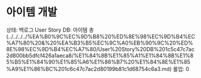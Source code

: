 # 아이템 개발

상태: 백로그
User Story DB: 아이템 총 (../../../../%EA%B0%9C%EC%9D%B8%20%ED%8E%98%EC%9D%B4%EC%A7%80%20&%20%EA%B3%B5%EC%9C%A0%EB%90%9C%20%ED%8E%98%EC%9D%B4%EC%A7%80/User%20Story%20DB%201c5c47c7ac2d800bb5dfcf426a1aeca8/%E1%84%8B%E1%85%A1%E1%84%8B%E1%85%B5%E1%84%90%E1%85%A6%E1%86%B7%20%E1%84%8E%E1%85%A9%E1%86%BC%201c6c47c7ac2d80199b81c1d68754c6a3.md)
롤업: 0